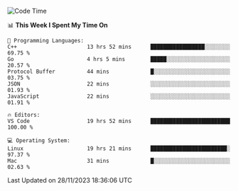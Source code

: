 
<!--START_SECTION:waka-->
![Code Time](http://img.shields.io/badge/Code%20Time-1%2C363%20hrs%2017%20mins-blue)

📊 **This Week I Spent My Time On** 

```text
💬 Programming Languages: 
C++                      13 hrs 52 mins      █████████████████░░░░░░░░   69.75 % 
Go                       4 hrs 5 mins        █████░░░░░░░░░░░░░░░░░░░░   20.57 % 
Protocol Buffer          44 mins             █░░░░░░░░░░░░░░░░░░░░░░░░   03.75 % 
JSON                     22 mins             ░░░░░░░░░░░░░░░░░░░░░░░░░   01.93 % 
JavaScript               22 mins             ░░░░░░░░░░░░░░░░░░░░░░░░░   01.91 % 

🔥 Editors: 
VS Code                  19 hrs 52 mins      █████████████████████████   100.00 % 

💻 Operating System: 
Linux                    19 hrs 21 mins      ████████████████████████░   97.37 % 
Mac                      31 mins             █░░░░░░░░░░░░░░░░░░░░░░░░   02.63 % 
```


 Last Updated on 28/11/2023 18:36:06 UTC
<!--END_SECTION:waka-->

